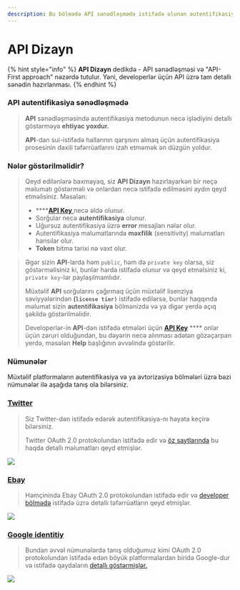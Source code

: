 ```yaml
---
description: Bu bölmədə API sənədləşmədə istifadə olunan autentifikasiyadan danışacağıq
---
```


# API Dizayn

{% hint style="info" %}
**API Dizayn** dedikdə - API sənədləşməsi və "API-First approach" nəzərdə tutulur. Yəni, developerlər üçün API üzrə tam detallı sənədin hazırlanması.
{% endhint %}

### API autentifikasiya sənədləşmədə

> **API** sənədləşməsində autentifikasiya metodunun necə işlədiyini detallı göstərməyə **ehtiyac yoxdur.**&#x20;
>
> **API**-dan sui-istifadə hallarının qarşısını almaq üçün autentifikasiya prosesinin daxili təfərrüatlarını izah etməmək ən düzgün yoldur.

### Nələr göstərilməlidir?

> Qeyd edilənlərə baxmayaq, siz **API Dizayn** hazırlayarkən bir neçə məlumatı göstərməli və onlardan necə istifadə edilməsini aydın qeyd etməlisiniz. Məsələn:
>
> * ****[**API Key** ](avtorizasiya-noevl-ri/api-key.md)necə əldə olunur.
> * Sorğular necə **autentifikasiya** olunur.
> * Uğursuz autentifikasiya üzrə **error** mesajları nələr olur.
> * Autentifikasiya məlumatlarında **məxfilik** (sensitivity) məlumatları hansılar olur.
> * **Token** bitmə tarixi nə vaxt olur.

> Əgər sizin **API**-larda həm `public`, həm də `private key` olarsa, siz göstərməlisiniz ki, bunlar harda istifadə olunur və qeyd etməlsiniz ki, `private key`-lər paylaşılmamlıdır.&#x20;
>
> Müxtəlif **API** sorğularını çağırmaq üçün müxtəlif lisenziya səviyyələrindən **(`license tier)`** istifadə edilərsə, bunlar haqqında məlumat sizin **autentifikasiya** bölmənizdə və ya digər yerdə açıq şəkildə göstərilməlidir.
>
> Developerlər-in **API**-dən istifadə etmələri üçün [**API Key**](avtorizasiya-noevl-ri/api-key.md) **** onlar üçün zəruri olduğundan, bu dəyərin necə alınması adətən gözəçarpan yerdə, məsələn **Help** başlığının əvvəlində göstərilir.

### Nümunələr

Müxtəlif platformaların  autentifikasiya və ya avtorizasiya bölmələri üzrə bəzi nümunələr ilə aşağıda tanış ola bilərsiniz.&#x20;

### [Twitter](https://developer.twitter.com/en/docs/authentication/oauth-2-0)

> Siz Twitter-dən istifadə edərək autentifikasiya-nı həyata keçirə bilərsiniz.&#x20;
>
> Twitter OAuth 2.0 protokolundan istifadə edir və [öz saytlarında](https://developer.twitter.com/en/docs/authentication/oauth-2-0) bu haqda detallı məlumatları qeyd etmişlər.

![](.gitbook/assets/twitter\_auth.png)

### [Ebay](https://developer.ebay.com/api-docs/static/oauth-tokens.html)

> Həmçinində Ebay OAuth 2.0 protokolundan istifadə edir və [developer bölmədə](https://developer.ebay.com/api-docs/static/oauth-tokens.html) istifadə üzrə detallı təfərrüatların qeyd etmişlər.

![](.gitbook/assets/ebay\_oauth.PNG)

### [Google identitiy](https://developers.google.com/identity/protocols/oauth2)

> Bundan əvvəl nümunələrdə tanış olduğumuz kimi OAuth 2.0 protokolundan istifadə edən böyük platformalardan biridə Google-dur və istifadə qaydaların [detallı göstərmişlər.](https://developers.google.com/identity/protocols/oauth2)

![](.gitbook/assets/google\_oauth.png)
